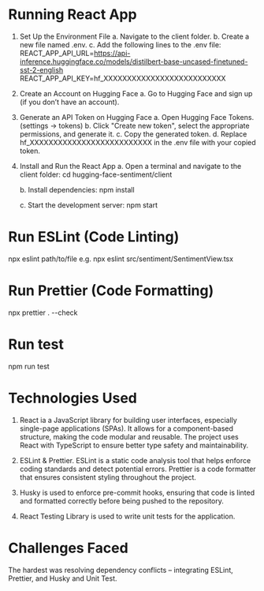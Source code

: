 # Running React App

   1. Set Up the Environment File
      a. Navigate to the client folder.
      b. Create a new file named .env.
      c. Add the following lines to the .env file:
      REACT_APP_API_URL=https://api-inference.huggingface.co/models/distilbert-base-uncased-finetuned-sst-2-english
      REACT_APP_API_KEY=hf_XXXXXXXXXXXXXXXXXXXXXXXXXX

   2. Create an Account on Hugging Face
      a. Go to Hugging Face and sign up (if you don’t have an account).

   3. Generate an API Token on Hugging Face
      a. Open Hugging Face Tokens. (settings -> tokens)
      b. Click "Create new token", select the appropriate permissions, and generate it.
      c. Copy the generated token.
      d. Replace hf_XXXXXXXXXXXXXXXXXXXXXXXXXX in the .env file with your copied token.

   4. Install and Run the React App
      a. Open a terminal and navigate to the client folder:
      cd hugging-face-sentiment/client

      b. Install dependencies:
      npm install

      c. Start the development server:
      npm start

# Run ESLint (Code Linting)
   npx eslint path/to/file 
   e.g.
   npx eslint src/sentiment/SentimentView.tsx

# Run Prettier (Code Formatting)
   npx prettier . --check

# Run test
   npm run test

# Technologies Used

   1. React ia a JavaScript library for building user interfaces, especially single-page applications (SPAs). It allows for a component-based structure, making the code modular and   reusable. The project uses React with TypeScript to ensure better type safety and maintainability.

   2. ESLint & Prettier. ESLint is a static code analysis tool that helps enforce coding standards and detect potential errors.
      Prettier is a code formatter that ensures consistent styling throughout the project.

   3. Husky is used to enforce pre-commit hooks, ensuring that code is linted and formatted correctly before being pushed to the repository. 

   4. React Testing Library is used to write unit tests for the application.

# Challenges Faced
   The hardest was resolving dependency conflicts – integrating ESLint, Prettier, and Husky and Unit Test.
